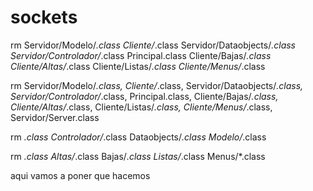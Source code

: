 # sockets
rm Servidor/Modelo/*.class Cliente/*.class Servidor/Dataobjects/*.class Servidor/Controlador/*.class Principal.class Cliente/Bajas/*.class Cliente/Altas/*.class Cliente/Listas/*.class Cliente/Menus/*.class

rm Servidor/Modelo/*.class, Cliente/*.class, Servidor/Dataobjects/*.class, Servidor/Controlador/*.class, Principal.class, Cliente/Bajas/*.class, Cliente/Altas/*.class, Cliente/Listas/*.class, Cliente/Menus/*.class, Servidor/Server.class

rm *.class Controlador/*.class Dataobjects/*.class Modelo/*.class 

rm *.class Altas/*.class Bajas/*.class Listas/*.class Menus/*.class 

 aqui vamos a poner que hacemos

